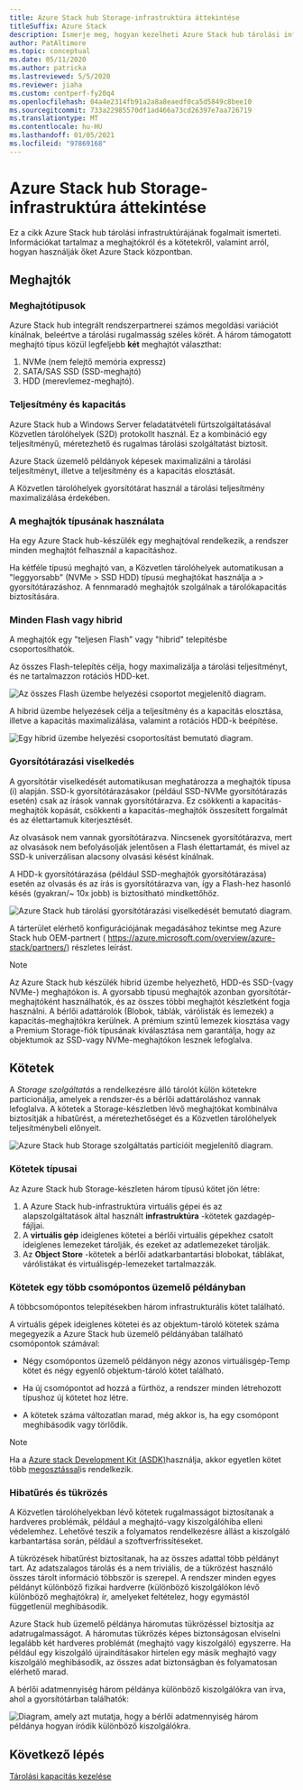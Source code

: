 ```yaml
---
title: Azure Stack hub Storage-infrastruktúra áttekintése
titleSuffix: Azure Stack
description: Ismerje meg, hogyan kezelheti Azure Stack hub tárolási infrastruktúráját.
author: PatAltimore
ms.topic: conceptual
ms.date: 05/11/2020
ms.author: patricka
ms.lastreviewed: 5/5/2020
ms.reviewer: jiaha
ms.custom: contperf-fy20q4
ms.openlocfilehash: 04a4e2314fb91a2a8a8eaedf0ca5d5849c8bee10
ms.sourcegitcommit: 733a22985570df1ad466a73cd26397e7aa726719
ms.translationtype: MT
ms.contentlocale: hu-HU
ms.lasthandoff: 01/05/2021
ms.locfileid: "97869168"
---
```

# <a name="azure-stack-hub-storage-infrastructure-overview"></a>Azure Stack hub Storage-infrastruktúra áttekintése

Ez a cikk Azure Stack hub tárolási infrastruktúrájának fogalmait ismerteti. Információkat tartalmaz a meghajtókról és a kötetekről, valamint arról, hogyan használják őket Azure Stack központban.

## <a name="drives"></a>Meghajtók

### <a name="drive-types"></a>Meghajtótípusok

Azure Stack hub integrált rendszerpartnerei számos megoldási variációt kínálnak, beleértve a tárolási rugalmasság széles körét. A három támogatott meghajtó típus közül legfeljebb **két** meghajtót választhat:

1. NVMe (nem felejtő memória expressz)
1. SATA/SAS SSD (SSD-meghajtó)
1. HDD (merevlemez-meghajtó).

### <a name="performance-vs-capacity"></a>Teljesítmény és kapacitás

Azure Stack hub a Windows Server feladatátvételi fürtszolgáltatásával Közvetlen tárolóhelyek (S2D) protokollt használ. Ez a kombináció egy teljesítményű, méretezhető és rugalmas tárolási szolgáltatást biztosít.

Azure Stack üzemelő példányok képesek maximalizálni a tárolási teljesítményt, illetve a teljesítmény és a kapacitás elosztását.

A Közvetlen tárolóhelyek gyorsítótárat használ a tárolási teljesítmény maximalizálása érdekében.

### <a name="how-drive-types-are-used"></a>A meghajtók típusának használata

Ha egy Azure Stack hub-készülék egy meghajtóval rendelkezik, a rendszer minden meghajtót felhasznál a kapacitáshoz.

Ha kétféle típusú meghajtó van, a Közvetlen tárolóhelyek automatikusan a "leggyorsabb" (NVMe &gt; SSD HDD) típusú meghajtókat használja a &gt; gyorsítótárazáshoz. A fennmaradó meghajtók szolgálnak a tárolókapacitás biztosítására.

### <a name="all-flash-or-hybrid"></a>Minden Flash vagy hibrid

A meghajtók egy "teljesen Flash" vagy "hibrid" telepítésbe csoportosíthatók.

Az összes Flash-telepítés célja, hogy maximalizálja a tárolási teljesítményt, és ne tartalmazzon rotációs HDD-ket.

![Az összes Flash üzembe helyezési csoportot megjelenítő diagram.](media/azure-stack-storage-infrastructure-overview/image1.png)


A hibrid üzembe helyezések célja a teljesítmény és a kapacitás elosztása, illetve a kapacitás maximalizálása, valamint a rotációs HDD-k beépítése.

![Egy hibrid üzembe helyezési csoportosítást bemutató diagram.](media/azure-stack-storage-infrastructure-overview/image2.png)

### <a name="caching-behavior"></a>Gyorsítótárazási viselkedés

A gyorsítótár viselkedését automatikusan meghatározza a meghajtók típusa (i) alapján. SSD-k gyorsítótárazásakor (például SSD-NVMe gyorsítótárazás esetén) csak az írások vannak gyorsítótárazva. Ez csökkenti a kapacitás-meghajtók kopását, csökkenti a kapacitás-meghajtók összesített forgalmát és az élettartamuk kiterjesztését.

Az olvasások nem vannak gyorsítótárazva. Nincsenek gyorsítótárazva, mert az olvasások nem befolyásolják jelentősen a Flash élettartamát, és mivel az SSD-k univerzálisan alacsony olvasási késést kínálnak.

A HDD-k gyorsítótárazása (például SSD-meghajtók gyorsítótárazása) esetén az olvasás és az írás is gyorsítótárazva van, így a Flash-hez hasonló késés (gyakran/~ 10x jobb) is biztosítható mindkettőhöz.

![Azure Stack hub tárolási gyorsítótárazási viselkedését bemutató diagram.](media/azure-stack-storage-infrastructure-overview/image3.svg)

A tárterület elérhető konfigurációjának megadásához tekintse meg Azure Stack hub OEM-partnert ( https://azure.microsoft.com/overview/azure-stack/partners/) részletes leírást.

> [!NOTE]
> Az Azure Stack hub készülék hibrid üzembe helyezhető, HDD-és SSD-(vagy NVMe-) meghajtókon is. A gyorsabb típusú meghajtók azonban gyorsítótár-meghajtóként használhatók, és az összes többi meghajtót készletként fogja használni. A bérlői adattárolók (Blobok, táblák, várólisták és lemezek) a kapacitás-meghajtókra kerülnek. A prémium szintű lemezek kiosztása vagy a Premium Storage-fiók típusának kiválasztása nem garantálja, hogy az objektumok az SSD-vagy NVMe-meghajtókon lesznek lefoglalva.

## <a name="volumes"></a>Kötetek

A *Storage szolgáltatás* a rendelkezésre álló tárolót külön kötetekre particionálja, amelyek a rendszer-és a bérlői adattároláshoz vannak lefoglalva. A kötetek a Storage-készletben lévő meghajtókat kombinálva biztosítják a hibatűrést, a méretezhetőséget és a Közvetlen tárolóhelyek teljesítménybeli előnyeit.

![Azure Stack hub Storage szolgáltatás partícióit megjelenítő diagram.](media/azure-stack-storage-infrastructure-overview/image4.svg)

### <a name="volume-types"></a>Kötetek típusai

Az Azure Stack hub Storage-készleten három típusú kötet jön létre:

1. A Azure Stack hub-infrastruktúra virtuális gépei és az alapszolgáltatások által használt **infrastruktúra** -kötetek gazdagép-fájljai.
1. A **virtuális gép** ideiglenes kötetei a bérlői virtuális gépekhez csatolt ideiglenes lemezeket tárolják, és ezeket az adatlemezeket tárolják.
1. Az **Object Store** -kötetek a bérlői adatkarbantartási blobokat, táblákat, várólistákat és virtuálisgép-lemezeket tartalmazzák.

### <a name="volumes-in-a-multi-node-deployment"></a>Kötetek egy több csomópontos üzemelő példányban

A többcsomópontos telepítésekben három infrastrukturális kötet található.

A virtuális gépek ideiglenes kötetei és az objektum-tároló kötetek száma megegyezik a Azure Stack hub üzemelő példányában található csomópontok számával:

- Négy csomópontos üzemelő példányon négy azonos virtuálisgép-Temp kötet és négy egyenlő objektum-tároló kötet található.

- Ha új csomópontot ad hozzá a fürthöz, a rendszer minden létrehozott típushoz új kötetet hoz létre.

- A kötetek száma változatlan marad, még akkor is, ha egy csomópont meghibásodik vagy törlődik.

> [!NOTE]
> Ha a [Azure stack Development Kit (ASDK)](../asdk/index.yml)használja, akkor egyetlen kötet több [megosztással](azure-stack-manage-storage-shares.md)is rendelkezik.

### <a name="fault-tolerance-and-mirroring"></a>Hibatűrés és tükrözés

A Közvetlen tárolóhelyekban lévő kötetek rugalmasságot biztosítanak a hardveres problémák, például a meghajtó-vagy kiszolgálóhiba elleni védelemhez. Lehetővé teszik a folyamatos rendelkezésre állást a kiszolgáló karbantartása során, például a szoftverfrissítéseket.

A tükrözések hibatűrést biztosítanak, ha az összes adattal több példányt tart. Az adatszalagos tárolás és a nem triviális, de a tükrözést használó összes tárolt információ többször is szerepel. A rendszer minden egyes példányt különböző fizikai hardverre (különböző kiszolgálókon lévő különböző meghajtókra) ír, amelyeket feltételez, hogy egymástól függetlenül meghibásodik. 

Azure Stack hub üzemelő példánya háromutas tükrözéssel biztosítja az adatrugalmasságot. A háromutas tükrözés képes biztonságosan elviselni legalább két hardveres problémát (meghajtó vagy kiszolgáló) egyszerre. Ha például egy kiszolgáló újraindításakor hirtelen egy másik meghajtó vagy kiszolgáló meghibásodik, az összes adat biztonságban és folyamatosan elérhető marad.

A bérlői adatmennyiség három példánya különböző kiszolgálókra van írva, ahol a gyorsítótárban találhatók:

![Diagram, amely azt mutatja, hogy a bérlői adatmennyiség három példánya hogyan íródik különböző kiszolgálókra.](media/azure-stack-storage-infrastructure-overview/image5.png)

## <a name="next-step"></a>Következő lépés

[Tárolási kapacitás kezelése](azure-stack-manage-storage-shares.md) 
